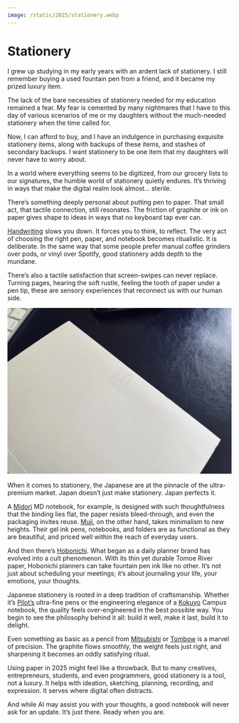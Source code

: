 ```yaml
---
image: /static/2025/stationery.webp
---
```


# Stationery

I grew up studying in my early years with an ardent lack of stationery. I still remember buying a used fountain pen from a friend, and it became my prized luxury item.

The lack of the bare necessities of stationery needed for my education remained a fear. My fear is cemented by many nightmares that I have to this day of various scenarios of me or my daughters without the much-needed stationery when the time called for.

Now, I can afford to buy, and I have an indulgence in purchasing exquisite stationery items, along with backups of these items, and stashes of secondary backups. I want stationery to be one item that my daughters will never have to worry about.

In a world where everything seems to be digitized, from our grocery lists to our signatures, the humble world of stationery quietly endures. It’s thriving in ways that make the digital realm look almost... sterile.

There’s something deeply personal about putting pen to paper. That small act, that tactile connection, still resonates. The friction of graphite or ink on paper gives shape to ideas in ways that no keyboard tap ever can.

[Handwriting](/2025/handwriting/) slows you down. It forces you to think, to reflect. The very act of choosing the right pen, paper, and notebook becomes ritualistic. It is deliberate. In the same way that some people prefer manual coffee grinders over pods, or vinyl over Spotify, good stationery adds depth to the mundane.

There’s also a tactile satisfaction that screen-swipes can never replace. Turning pages, hearing the soft rustle, feeling the tooth of paper under a pen tip, these are sensory experiences that reconnect us with our human side.

![Midori MD Notebook](/static/2024/notebook-midori.webp)

When it comes to stationery, the Japanese are at the pinnacle of the ultra-premium market. Japan doesn’t just make stationery. Japan perfects it.

A [Midori](/2024/midori/) MD notebook, for example, is designed with such thoughtfulness that the binding lies flat, the paper resists bleed-through, and even the packaging invites reuse. [Muji](https://www.muji.com/), on the other hand, takes minimalism to new heights. Their gel ink pens, notebooks, and folders are as functional as they are beautiful, and priced well within the reach of everyday users.

And then there’s [Hobonichi](https://en.wikipedia.org/wiki/Hobonichi_Techo). What began as a daily planner brand has evolved into a cult phenomenon. With its thin yet durable Tomoe River paper, Hobonichi planners can take fountain pen ink like no other. It’s not just about scheduling your meetings; it’s about journaling your life, your emotions, your thoughts.

Japanese stationery is rooted in a deep tradition of craftsmanship. Whether it’s [Pilot’s](https://en.wikipedia.org/wiki/Pilot_(pen_company)) ultra-fine pens or the engineering elegance of a [Kokuyo](https://www.kokuyostore.com/) Campus notebook, the quality feels over-engineered in the best possible way. You begin to see the philosophy behind it all: build it well, make it last, build it to delight.

Even something as basic as a pencil from [Mitsubishi](https://en.wikipedia.org/wiki/Uni-ball) or [Tombow](https://en.wikipedia.org/wiki/Tombow) is a marvel of precision. The graphite flows smoothly, the weight feels just right, and sharpening it becomes an oddly satisfying ritual.

Using paper in 2025 might feel like a throwback. But to many creatives, entrepreneurs, students, and even programmers, good stationery is a tool, not a luxury. It helps with ideation, sketching, planning, recording, and expression. It serves where digital often distracts.

And while AI may assist you with your thoughts, a good notebook will never ask for an update. It’s just there. Ready when you are.